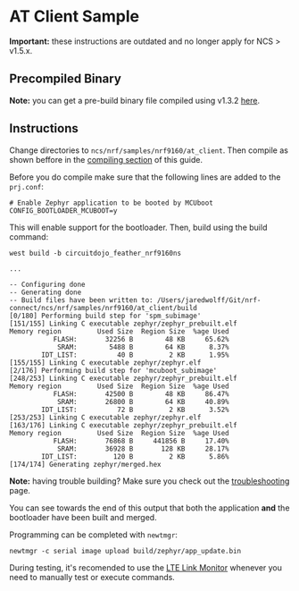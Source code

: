 # AT Client Sample

**Important:** these instructions are outdated and no longer apply for NCS > v1.5.x.

## Precompiled Binary

**Note:** you can get a pre-build binary file compiled using v1.3.2 [here](files/at-client-v1.3.2.bin).

## Instructions

Change directories to `ncs/nrf/samples/nrf9160/at_client`. Then compile as shown beffore in the [compiling section](nrf9160-compiling-app.md) of this guide.

Before you do compile make sure that the following lines are added to the `prj.conf`:

```
# Enable Zephyr application to be booted by MCUboot
CONFIG_BOOTLOADER_MCUBOOT=y
```

This will enable support for the bootloader. Then, build using the build command:

```
west build -b circuitdojo_feather_nrf9160ns

...

-- Configuring done
-- Generating done
-- Build files have been written to: /Users/jaredwolff/Git/nrf-connect/ncs/nrf/samples/nrf9160/at_client/build
[0/180] Performing build step for 'spm_subimage'
[151/155] Linking C executable zephyr/zephyr_prebuilt.elf
Memory region         Used Size  Region Size  %age Used
           FLASH:       32256 B        48 KB     65.62%
            SRAM:        5488 B        64 KB      8.37%
        IDT_LIST:          40 B         2 KB      1.95%
[155/155] Linking C executable zephyr/zephyr.elf
[2/176] Performing build step for 'mcuboot_subimage'
[248/253] Linking C executable zephyr/zephyr_prebuilt.elf
Memory region         Used Size  Region Size  %age Used
           FLASH:       42500 B        48 KB     86.47%
            SRAM:       26800 B        64 KB     40.89%
        IDT_LIST:          72 B         2 KB      3.52%
[253/253] Linking C executable zephyr/zephyr.elf
[163/176] Linking C executable zephyr/zephyr_prebuilt.elf
Memory region         Used Size  Region Size  %age Used
           FLASH:       76868 B     441856 B     17.40%
            SRAM:       36928 B       128 KB     28.17%
        IDT_LIST:         120 B         2 KB      5.86%
[174/174] Generating zephyr/merged.hex
```

**Note:** having trouble building? Make sure you check out the [troubleshooting](nrf9160-troubleshooting.md) page.

You can see towards the end of this output that both the application **and** the bootloader have been built and merged.

Programming can be completed with `newtmgr`:

```
newtmgr -c serial image upload build/zephyr/app_update.bin
```

During testing, it's recomended to use the [LTE Link Monitor](nrf9160-nrf-connect-desktop.md#using-with-lte-link-monitor) whenever you need to manually test or execute commands.

